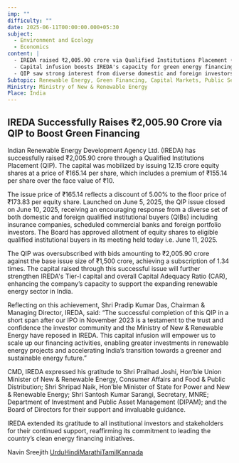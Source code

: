 ```yaml
---
imp: ""
difficulty: ""
date: 2025-06-11T00:00:00.000+05:30
subject:
  - Environment and Ecology
  - Economics
content: |
  - IREDA raised ₹2,005.90 crore via Qualified Institutions Placement (QIP).
  - Capital infusion boosts IREDA's capacity for green energy financing.
  - QIP saw strong interest from diverse domestic and foreign investors.
Subtopic: Renewable Energy, Green Financing, Capital Markets, Public Sector Undertakings
Ministry: Ministry of New & Renewable Energy
Place: India
---
```


## IREDA Successfully Raises ₹2,005.90 Crore via QIP to Boost Green Financing

Indian Renewable Energy Development Agency Ltd. (IREDA) has successfully raised ₹2,005.90 crore through a Qualified Institutions Placement (QIP). The capital was mobilized by issuing 12.15 crore equity shares at a price of ₹165.14 per share, which includes a premium of ₹155.14 per share over the face value of ₹10.

The issue price of ₹165.14 reflects a discount of 5.00% to the floor price of ₹173.83 per equity share. Launched on June 5, 2025, the QIP issue closed on June 10, 2025, receiving an encouraging response from a diverse set of both domestic and foreign qualified institutional buyers (QIBs) including insurance companies, scheduled commercial banks and foreign portfolio investors. The Board has approved allotment of equity shares to eligible qualified institutional buyers in its meeting held today i.e. June 11, 2025.

The QIP was oversubscribed with bids amounting to ₹2,005.90 crore against the base issue size of ₹1,500 crore, achieving a subscription of 1.34 times. The capital raised through this successful issue will further strengthen IREDA's Tier-I capital and overall Capital Adequacy Ratio (CAR), enhancing the company’s capacity to support the expanding renewable energy sector in India.

Reflecting on this achievement, Shri Pradip Kumar Das, Chairman & Managing Director, IREDA, said: “The successful completion of this QIP in a short span after our IPO in November 2023 is a testament to the trust and confidence the investor community and the Ministry of New & Renewable Energy have reposed in IREDA. This capital infusion will empower us to scale up our financing activities, enabling greater investments in renewable energy projects and accelerating India’s transition towards a greener and sustainable energy future.”

CMD, IREDA expressed his gratitude to Shri Pralhad Joshi, Hon’ble Union Minister of New & Renewable Energy, Consumer Affairs and Food & Public Distribution; Shri Shripad Naik, Hon’ble Minister of State for Power and New & Renewable Energy; Shri Santosh Kumar Sarangi, Secretary, MNRE; Department of Investment and Public Asset Management (DIPAM); and the Board of Directors for their support and invaluable guidance.

IREDA extended its gratitude to all institutional investors and stakeholders for their continued support, reaffirming its commitment to leading the country’s clean energy financing initiatives.

Navin Sreejith
[Urdu](https://pib.gov.in/PressReleasePage.aspx?PRID=2135599)[Hindi](https://pib.gov.in/PressReleasePage.aspx?PRID=2135601)[Marathi](https://pib.gov.in/PressReleasePage.aspx?PRID=2135847)[Tamil](https://pib.gov.in/PressReleasePage.aspx?PRID=2135611)[Kannada](https://pib.gov.in/PressReleasePage.aspx?PRID=2135673)